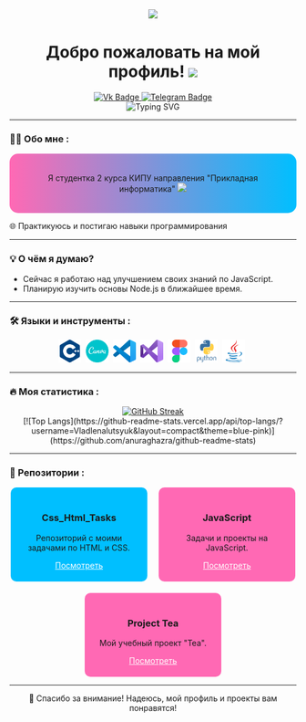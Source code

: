 <div id="header" align="center">
  <img src="https://i.giphy.com/media/v1.Y2lkPTc5MGI3NjExNDE4eTk1dmMxMzV3eXUxYTlqdGR1YWphcHNoaDdoMW14em95MnZraCZlcD12MV9pbnRlcm5hbF9naWZfYnlfaWQmY3Q9Zw/9VYjDMWwMqTrsyiMnW/giphy.gif" width="300"/>
  <h1>Добро пожаловать на мой профиль! <img src="https://media.giphy.com/media/hvRJCLFzcasrR4ia7z/giphy.gif" width="30px"/></h1>
</div>

<div id="badges" align="center">
  <a href="https://vk.com/lutsyuk12">
    <img src="https://img.shields.io/badge/Vk-pink?style=for-the-badge&logo=vk&logoColor=blue" alt="Vk Badge"/>
  </a>
  <a href="https://t.me/vladlena_ll">
    <img src="https://img.shields.io/badge/Telegram-black?style=for-the-badge&logo=telegram&logoColor=pink" alt="Telegram Badge"/>
  </a>
</div>

<div align="center">
  <img src="https://readme-typing-svg.demolab.com?font=Fira+Code&size=25&duration=3000&pause=500&color=00BFFF&center=true&vCenter=true&width=700&lines=Я+обожаю+кодить!;Моя+цель+-+совершенствоваться+каждый+день!" alt="Typing SVG" />
</div>

---

### :woman_technologist: Обо мне :

<div style="background: linear-gradient(90deg, #FF69B4, #00BFFF); padding: 20px; border-radius: 15px;">
  <p align="center">Я студентка 2 курса КИПУ направления "Прикладная информатика" <img src="https://media.giphy.com/media/WUlplcMpOCEmTGBtBW/giphy.gif" width="30"> </p>
</div>

:globe_with_meridians:  Практикуюсь и постигаю навыки программирования

---

### 💡 О чём я думаю?
- Сейчас я работаю над улучшением своих знаний по JavaScript.
- Планирую изучить основы Node.js в ближайшее время.

---

### :hammer_and_wrench: Языки и инструменты :
<div align="center">
  <img src="https://github.com/devicons/devicon/blob/master/icons/cplusplus/cplusplus-plain.svg" title="C++" alt="C++" width="40" height="40"/>&nbsp;
  <img src="https://github.com/devicons/devicon/blob/master/icons/canva/canva-original.svg" title="Canva" alt="Canva" width="40" height="40"/>&nbsp;
  <img src="https://github.com/devicons/devicon/blob/master/icons/vscode/vscode-original.svg" title="VScode" alt="VScode" width="40" height="40"/>&nbsp;
  <img src="https://github.com/devicons/devicon/blob/master/icons/visualstudio/visualstudio-original.svg" title="Visual studio" alt="Visual studio" width="40" height="40"/>&nbsp;
  <img src="https://github.com/devicons/devicon/blob/master/icons/figma/figma-original.svg" title="Figma" alt="Figma" width="40" height="40"/>&nbsp;
  <img src="https://github.com/devicons/devicon/blob/master/icons/python/python-original-wordmark.svg" title="Python" alt="Python" width="40" height="40"/>&nbsp;
  <img src="https://github.com/devicons/devicon/blob/master/icons/java/java-original.svg" title="JavaScript" alt="JavaScript" width="40" height="40"/>&nbsp;
</div>

---

### :fire: Моя статистика :
<div align="center">
  <a href="https://git.io/streak-stats"><img src="https://streak-stats.demolab.com?user=Vladlenalutsyuk&theme=transparent" alt="GitHub Streak" /></a>
  <br>
  [![Top Langs](https://github-readme-stats.vercel.app/api/top-langs/?username=Vladlenalutsyuk&layout=compact&theme=blue-pink)](https://github.com/anuraghazra/github-readme-stats)
</div>

---

### :round_pushpin: Репозитории :
<div style="display: flex; justify-content: center; gap: 20px; flex-wrap: wrap;">
  <div style="background: #00BFFF; padding: 20px; border-radius: 10px; width: 200px; text-align: center;">
    <h3>Css_Html_Tasks</h3>
    <p>Репозиторий с моими задачами по HTML и CSS.</p>
    <a href="https://github.com/Vladlenalutsyuk/css_html_tasks" style="color: white;">Посмотреть</a>
  </div>
  <div style="background: #FF69B4; padding: 20px; border-radius: 10px; width: 200px; text-align: center;">
    <h3>JavaScript</h3>
    <p>Задачи и проекты на JavaScript.</p>
    <a href="https://github.com/Vladlenalutsyuk/JavaScript" style="color: white;">Посмотреть</a>
  </div>
  <div style="background: #FF69B4; padding: 20px; border-radius: 10px; width: 200px; text-align: center;">
    <h3>Project Tea</h3>
    <p>Мой учебный проект "Tea".</p>
    <a href="https://github.com/Vladlenalutsyuk/tea" style="color: white;">Посмотреть</a>
  </div>
</div>

---

<div align="center">
  🎉 Спасибо за внимание! Надеюсь, мой профиль и проекты вам понравятся! 
</div>
